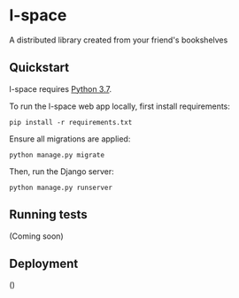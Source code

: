 # l-space
A distributed library created from your friend's bookshelves

## Quickstart

l-space requires [Python 3.7](https://www.python.org/downloads/).

To run the l-space web app locally, first install requirements:
 
 `pip install -r requirements.txt`
 
Ensure all migrations are applied:

`python manage.py migrate`

Then, run the Django server:

`python manage.py runserver`

## Running tests

(Coming soon)


## Deployment

()